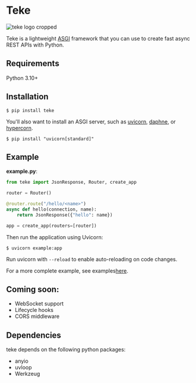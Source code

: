 # Teke
![teke logo cropped](https://user-images.githubusercontent.com/17288133/190925320-8d83bb3b-0019-4994-b2a6-6d6e5f33a386.jpeg)



Teke is a lightweight [ASGI](https://asgi.readthedocs.io/en/latest/) framework that you can use to create fast async REST APIs with Python.

## Requirements

Python 3.10+

## Installation

```shell
$ pip install teke
```

You'll also want to install an ASGI server, such as [uvicorn](http://www.uvicorn.org/), [daphne](https://github.com/django/daphne/), or [hypercorn](https://pgjones.gitlab.io/hypercorn/).

```shell
$ pip install "uvicorn[standard]"
```

## Example

**example.py**:

```python
from teke import JsonResponse, Router, create_app

router = Router()

@router.route("/hello/<name>")
async def hello(connection, name):
    return JsonResponse({"hello": name})

app = create_app(routers=[router])
```

Then run the application using Uvicorn:

```shell
$ uvicorn example:app
```

Run uvicorn with `--reload` to enable auto-reloading on code changes.

For a more complete example, see examples[here](https://github.com/mrkiura/teke/examples).

## Coming soon:
* WebSocket support
* Lifecycle hooks
* CORS middleware

## Dependencies

teke depends on the following python packages:
* anyio
* uvloop
* Werkzeug
